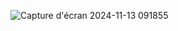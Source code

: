 ![Capture d'écran 2024-11-13 091855](https://github.com/user-attachments/assets/f2e0f4b8-9e7d-48a8-bc07-e5c456eca190)
